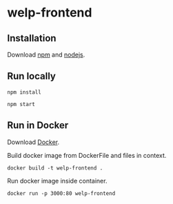 # welp-frontend

## Installation

Download [npm](https://www.npmjs.com/get-npm) and [nodejs](https://www.npmjs.com/get-npm).

## Run locally

```node
npm install
```

```node
npm start
```

## Run in Docker

Download [Docker](https://docs.docker.com/get-docker/?fbclid=IwAR3090nHyPStlsEjkmUfpwnOTxMfPmvckakDwg5SdQUzlEjG9SwiZya5o7o).

Build docker image from DockerFile and files in context.

```docker
docker build -t welp-frontend .
```

Run docker image inside container.

```docker
docker run -p 3000:80 welp-frontend
```
